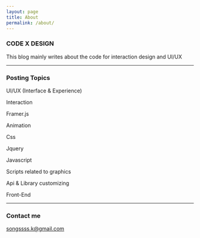 ```yaml
---
layout: page
title: About
permalink: /about/
---
```




### CODE X DESIGN

This blog mainly writes about the code for interaction design and UI/UX

---

### Posting Topics

UI/UX (Interface & Experience)

Interaction

Framer.js

Animation

Css

Jquery

Javascript

Scripts related to graphics

Api & Library customizing

Front-End


---


### Contact me

[songssss.k@gmail.com](mailto:songssss.k@gmail.com)
